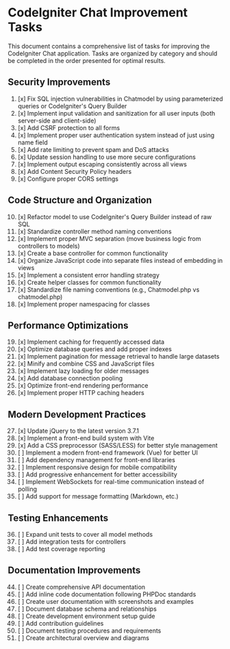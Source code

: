 # CodeIgniter Chat Improvement Tasks

This document contains a comprehensive list of tasks for improving the CodeIgniter Chat application. Tasks are organized by category and should be completed in the order presented for optimal results.

## Security Improvements

1. [x] Fix SQL injection vulnerabilities in Chatmodel by using parameterized queries or CodeIgniter's Query Builder
2. [x] Implement input validation and sanitization for all user inputs (both server-side and client-side)
3. [x] Add CSRF protection to all forms
4. [x] Implement proper user authentication system instead of just using name field
5. [x] Add rate limiting to prevent spam and DoS attacks
6. [x] Update session handling to use more secure configurations
7. [x] Implement output escaping consistently across all views
8. [x] Add Content Security Policy headers
9. [x] Configure proper CORS settings

## Code Structure and Organization

10. [x] Refactor model to use CodeIgniter's Query Builder instead of raw SQL
11. [x] Standardize controller method naming conventions
12. [x] Implement proper MVC separation (move business logic from controllers to models)
13. [x] Create a base controller for common functionality
14. [x] Organize JavaScript code into separate files instead of embedding in views
15. [x] Implement a consistent error handling strategy
16. [x] Create helper classes for common functionality
17. [x] Standardize file naming conventions (e.g., Chatmodel.php vs chatmodel.php)
18. [x] Implement proper namespacing for classes

## Performance Optimizations

19. [x] Implement caching for frequently accessed data
20. [x] Optimize database queries and add proper indexes
21. [x] Implement pagination for message retrieval to handle large datasets
22. [x] Minify and combine CSS and JavaScript files
23. [x] Implement lazy loading for older messages
24. [x] Add database connection pooling
25. [x] Optimize front-end rendering performance
26. [x] Implement proper HTTP caching headers

## Modern Development Practices

27. [x] Update jQuery to the latest version 3.7.1
28. [x] Implement a front-end build system with Vite
29. [x] Add a CSS preprocessor (SASS/LESS) for better style management
30. [ ] Implement a modern front-end framework (Vue) for better UI
31. [ ] Add dependency management for front-end libraries
32. [ ] Implement responsive design for mobile compatibility
33. [ ] Add progressive enhancement for better accessibility
34. [ ] Implement WebSockets for real-time communication instead of polling
35. [ ] Add support for message formatting (Markdown, etc.)

## Testing Enhancements

36. [ ] Expand unit tests to cover all model methods
37. [ ] Add integration tests for controllers
39. [ ] Add test coverage reporting


## Documentation Improvements

44. [ ] Create comprehensive API documentation
45. [ ] Add inline code documentation following PHPDoc standards
46. [ ] Create user documentation with screenshots and examples
47. [ ] Document database schema and relationships
48. [ ] Create development environment setup guide
49. [ ] Add contribution guidelines
50. [ ] Document testing procedures and requirements
51. [ ] Create architectural overview and diagrams
